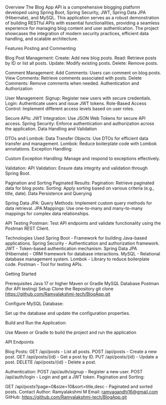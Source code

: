 Overview
The Blog App API is a comprehensive blogging platform developed using Spring Boot, Spring Security, JWT, Spring Data JPA (Hibernate), and MySQL. This application serves as a robust demonstration of building RESTful APIs with essential functionalities, providing a seamless experience for managing blog content and user authentication. The project showcases the integration of modern security practices, efficient data handling, and scalable architecture.

Features
Posting and Commenting

Blog Post Management:
Create: Add new blog posts.
Read: Retrieve posts by ID or list all posts.
Update: Modify existing posts.
Delete: Remove posts.

Comment Management:
Add Comments: Users can comment on blog posts.
View Comments: Retrieve comments associated with posts.
Delete Comments: Remove comments when needed.
Authentication and Authorization

User Management:
Signup: Register new users with secure credentials.
Login: Authenticate users and issue JWT tokens.
Role-Based Access Control: Implement different access levels based on user roles.

Secure APIs:
JWT Integration: Use JSON Web Tokens for secure API access.
Spring Security: Enforce authentication and authorization across the application.
Data Handling and Validation

DTOs and Lombok:
Data Transfer Objects: Use DTOs for efficient data transfer and management.
Lombok: Reduce boilerplate code with Lombok annotations.
Exception Handling:

Custom Exception Handling: Manage and respond to exceptions effectively.

Validation:
API Validation: Ensure data integrity and validation through Spring Boot.

Pagination and Sorting
Paginated Results:
Pagination: Retrieve paginated data for blog posts.
Sorting: Apply sorting based on various criteria (e.g., title, date).
Data Persistence and Querying

Spring Data JPA:
Query Methods: Implement custom query methods for data retrieval.
JPA Mappings: Use one-to-many and many-to-many mappings for complex data relationships.

API Testing
Postman: Test API endpoints and validate functionality using the Postman REST Client.

Technologies Used
Spring Boot - Framework for building Java-based applications.
Spring Security - Authentication and authorization framework.
JWT - Token-based authentication mechanism.
Spring Data JPA (Hibernate) - ORM framework for database interactions.
MySQL - Relational database management system.
Lombok - Library to reduce boilerplate code.
Postman - Tool for testing APIs.

Getting Started

Prerequisites
Java 17 or higher
Maven or Gradle
MySQL Database
Postman (for API testing)
Setup
Clone the Repository
git clone https://github.com/Ramyalakshmi-tech/BlogApp.git

Configure MySQL Database:

Set up the database and update the configuration properties.

Build and Run the Application:

Use Maven or Gradle to build the project and run the application

API Endpoints

Blog Posts:
GET /api/posts - List all posts.
POST /api/posts - Create a new post.
GET /api/posts/{id} - Get a post by ID.
PUT /api/posts/{id} - Update a post.
DELETE /api/posts/{id} - Delete a post.

Authentication:
POST /api/auth/signup - Register a new user.
POST /api/auth/login - Login and get a JWT token.
Pagination and Sorting:

GET /api/posts?page=0&size=10&sort=title,desc - Paginated and sorted posts.
Contact
Author: Ramyalakshmi M
Email: ramyagandhi16@gmail.com
GitHub: https://github.com/Ramyalakshmi-tech/BlogApp.git

